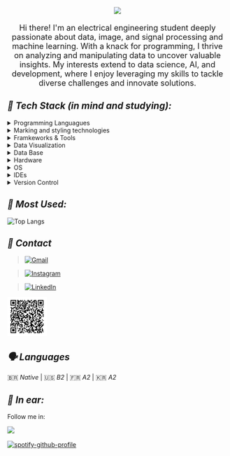 <p align="center">
 <img src= "https://readme-typing-svg.herokuapp.com?font=times&size=30&color=FFFF00&background=0F09FF00&center=true&lines=We+have+only+now">
</p>

<p align="center" style="font-size: 18px;">
  Hi there! I'm an electrical engineering student deeply passionate about data, image, and signal processing and machine learning. With a knack for programming, I thrive on analyzing and manipulating data to uncover valuable insights. My interests extend to data science, AI, and development, where I enjoy leveraging my skills to tackle diverse challenges and innovate solutions.
 
</p>

## *:robot: Tech Stack (in mind and studying):*

<details>
  <summary>Programming Languagues</summary>

 > <img src="https://img.shields.io/badge/JavaScript-323330?style=for-the-badge&logo=javascript&logoColor=F7DF1E" title="JavaScript" alt="JavaScript"/>&nbsp;
   <img src="https://img.shields.io/badge/C-00599C?style=for-the-badge&logo=c&logoColor=white"  />&nbsp;
   <img src="https://camo.githubusercontent.com/1c1b141d32f5e01a0c794c685f1c38f7b857f1ecdf6e0772ad38ded52529c675/68747470733a2f2f696d672e736869656c64732e696f2f62616467652f432532422532422d3030353939433f7374796c653d666f722d7468652d6261646765266c6f676f3d63253242253242266c6f676f436f6c6f723d7768697465"  />&nbsp;
 <img src="https://img.shields.io/badge/Python-FFD43B?style=for-the-badge&logo=python&logoColor=blue" title="Python" alt="Python" />&nbsp;
<img src="https://img.shields.io/badge/Ruby-CC342D?style=for-the-badge&logo=ruby&logoColor=white" title="Ruby" alt="Ruby" />&nbsp;

</details>


<details>
 <summary>Marking and styling technologies</summary>
 
> <img src="https://img.shields.io/badge/CSS3-1572B6?style=for-the-badge&logo=css3&logoColor=white" title="CSS" alt="CSS" />&nbsp;
    <img src="https://img.shields.io/badge/HTML5-E34F26?style=for-the-badge&logo=html5&logoColor=white" title="HTML" alt="HTML" />&nbsp;

</details>

<details>
 <summary>Framkeworks & Tools</summary>

 >  <img src="https://img.shields.io/badge/Jupyter-F37626.svg?&style=for-the-badge&logo=Jupyter&logoColor=white"/>&nbsp;
   <img src="https://img.shields.io/badge/conda-342B029.svg?&style=for-the-badge&logo=anaconda&logoColor=white" title="Anaconda" alt="Anaconda" />&nbsp;
   <img src="https://img.shields.io/badge/AngularJS-E23237?style=for-the-badge&logo=angularjs&logoColor=white" title="Angular" alt="Angular" />&nbsp;
    <img src="https://img.shields.io/badge/Node%20js-339933?style=for-the-badge&logo=nodedotjs&logoColor=white" title="NodeJS" alt="NodeJS" />&nbsp;
     <img src="https://img.shields.io/badge/django-%23092E20.svg?style=for-the-badge&logo=django&logoColor=white" title="Django" alt="Django" />&nbsp;
    <img src="https://img.shields.io/badge/React-20232A?style=for-the-badge&logo=react&logoColor=61DAFB" title="React" alt="React" />&nbsp;

 </details>    

<details>
 <summary>Data Visualization</summary>
 
>  <img src="https://img.shields.io/badge/PowerBI-F2C811?style=for-the-badge&logo=Power%20BI&logoColor=white" title="Powerbi" alt="Powerbi" />&nbsp;
  <img src="https://img.shields.io/badge/Tableau-E97627?style=for-the-badge&logo=Tableau&logoColor=white" title="Tableau" alt="Tableau" />&nbsp; 
 </details>    

 <details>
 <summary>Data Base</summary>


 > <img src="https://img.shields.io/badge/PostgreSQL-316192?style=for-the-badge&logo=postgresql&logoColor=white" title="Postgresql" alt="Postgresql"/>&nbsp;  
 <img src="https://img.shields.io/badge/MySQL-005C84?style=for-the-badge&logo=mysql&logoColor=white" title="MySQL" alt="MySQL" />&nbsp;
 <img src="https://img.shields.io/badge/MongoDB-4EA94B?style=for-the-badge&logo=mongodb&logoColor=white" title="MonboDB" alt="MonboDB" />&nbsp;

  </details>    

<details>
 <summary>Hardware</summary>

>  <img src="https://img.shields.io/badge/Raspberry%20Pi-A22846?style=for-the-badge&logo=Raspberry%20Pi&logoColor=white" title="Raspberry Pi" alt="Raspberry Pi" />&nbsp;
  <img src="https://img.shields.io/badge/Arduino-00979D?style=for-the-badge&logo=Arduino&logoColor=white" title="Arduino" alt="Arduino" />&nbsp;

 </details> 

 <!--
 <details>
 <summary>ML and DL Frameworks</summary>
 
>  <img src="https://img.shields.io/badge/TensorFlow-FF6F00?style=for-the-badge&logo=tensorflow&logoColor=white" title="TensorFlow"  />&nbsp;
  <img src="https://img.shields.io/badge/PyTorch-EE4C2C?style=for-the-badge&logo=pytorch&logoColor=white" title="Pytorch" />&nbsp;
  <img src="https://img.shields.io/badge/Keras-FF0000?style=for-the-badge&logo=keras&logoColor=white" title="Keras" />&nbsp;

</details>

 <details>
 <summary>Python Libraries for Data Science</summary>
 
>  <img src="https://img.shields.io/badge/Pandas-2C2D72?style=for-the-badge&logo=pandas&logoColor=white"  />&nbsp;
  <img src="https://img.shields.io/badge/Numpy-777BB4?style=for-the-badge&logo=numpy&logoColor=white"  />&nbsp;
  <img src="https://img.shields.io/badge/scikit_learn-F7931E?style=for-the-badge&logo=scikit-learn&logoColor=white" />&nbsp;

</details>-->


<details>
 <summary>OS</summary>
 
>  <img src="https://img.shields.io/badge/Ubuntu-E95420?style=for-the-badge&logo=ubuntu&logoColor=white" />&nbsp;
  <img src="https://camo.githubusercontent.com/c292429e232884db22e86c2ea2ea7695bc49dc4ae13344003a95879eeb7425d8/68747470733a2f2f696d672e736869656c64732e696f2f62616467652f57696e646f77732d3030373844363f7374796c653d666f722d7468652d6261646765266c6f676f3d77696e646f7773266c6f676f436f6c6f723d7768697465"  />&nbsp;

 </details> 

 <details>
 <summary>IDEs</summary>
 
>  <img src="https://img.shields.io/badge/Arduino_IDE-00979D?style=for-the-badge&logo=arduino&logoColor=white" />&nbsp;
  <img src="https://img.shields.io/badge/Colab-F9AB00?style=for-the-badge&logo=googlecolab&color=525252"/>&nbsp;
  <img src="https://camo.githubusercontent.com/c3fce77a4419f39b811e89bf426873c4187e191912cb38f9a9dd8a2bc148beb1/68747470733a2f2f696d672e736869656c64732e696f2f62616467652f4e6f74657061642b2b2d3930453539412e7376673f7374796c653d666f722d7468652d6261646765266c6f676f3d6e6f7465706164253242253242266c6f676f436f6c6f723d626c61636b" />&nbsp;
   <img src="https://img.shields.io/badge/PyCharm-000000.svg?&style=for-the-badge&logo=PyCharm&logoColor=white" />&nbsp;
   <img src="https://img.shields.io/badge/VSCode-0078D4?style=for-the-badge&logo=visual%20studio%20code&logoColor=white"  />&nbsp;
   <img src="https://img.shields.io/badge/Visual_Studio-5C2D91?style=for-the-badge&logo=visual%20studio&logoColor=white"  />&nbsp;


   
 </details> 

<details>
 <summary>Version Control</summary>
 
>   <img src="https://img.shields.io/badge/GIT-E44C30?style=for-the-badge&logo=git&logoColor=white"  />&nbsp;
   <img src="https://camo.githubusercontent.com/e8608a6316b9d88ea49559b15837c90b1c14fb172ca6743b50150cd54f208e26/68747470733a2f2f696d672e736869656c64732e696f2f62616467652f4769744875622d3130303030303f7374796c653d666f722d7468652d6261646765266c6f676f3d676974687562266c6f676f436f6c6f723d7768697465"  />&nbsp;
   <img src="https://camo.githubusercontent.com/17581e3e5b3bf01f7bdbd9814308f06fb90a0dca860d4fce29531485278808b8/68747470733a2f2f696d672e736869656c64732e696f2f62616467652f4769744c61622d3333304636333f7374796c653d666f722d7468652d6261646765266c6f676f3d6769746c6162266c6f676f436f6c6f723d7768697465"  />&nbsp;

 </details> 
   
## *:floppy_disk: Most Used:*

![Top Langs](https://github-readme-stats.vercel.app/api/top-langs/?username=pizza2u&hide_progress=true)

## *📧 Contact*

> [![Gmail](https://img.shields.io/badge/Gmail-D14836?style=for-the-badge&logo=gmail&logoColor=white)](mailto:sara.victoria1310@gmail.com)

> [![Instagram](https://img.shields.io/badge/Instagram-E4405F?style=for-the-badge&logo=instagram&logoColor=white)](https://www.instagram.com/pizz5a/)

> [![LinkedIn](https://img.shields.io/badge/LinkedIn-0077B5?style=for-the-badge&logo=linkedin&logoColor=white)](https://www.linkedin.com/in/sara-nobregaa)
        
<img src="https://github.com/pizza2u/pizza2u/blob/main/fun/qr.png" title="QRCode" alt="QRCode" width="90" height="90" />

## *🗣️ Languages*

🇧🇷 *Native* | 🇺🇸 *B2* | 🇫🇷 *A2* | 🇰🇷 *A2*

 <!--
## *🎲 My games:*

<details>
  <summary>Games and consoles</summary>
 
   <img src="https://img.shields.io/badge/Valorant-fa4454?style=for-the-badge&logo=valorant&logoColor=white"  />&nbsp;
   
   <img src="https://img.shields.io/badge/Xbox-107C10?style=for-the-badge&logo=xbox&logoColor=white"  />&nbsp;

</details>-->



## *:musical_note: In ear:*

<div align="left">
 <p>Follow me in: </p>
   <a href="https://open.spotify.com/user/thelittlesmurf?si=6a4774a1b9784228">
   <img src="https://img.shields.io/badge/Spotify-1ED760?&style=for-the-badge&logo=spotify&logoColor=white">
  </a>
</div>

[![spotify-github-profile](https://spotify-github-profile.kittinanx.com/api/view?uid=thelittlesmurf&cover_image=true&theme=default&show_offline=false&background_color=121212&interchange=false&bar_color=53b14f&bar_color_cover=false)](https://github.com/kittinan/spotify-github-profile)

